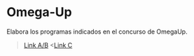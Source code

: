 # Omega-Up
Elabora los programas indicados en el concurso de OmegaUp.
>[Link A/B](https://github.com/Taigach080/Omega-Up/pull/1#issue-1358199851)
<[Link C](https://github.com/Taigach080/Omega-Up/pull/2#issue-1358239944)
